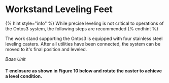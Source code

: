 # Workstand Leveling Feet

{% hint style="info" %}
While precise leveling is not critical to operations of the Ontos3 system, the following steps are recommended
{% endhint %}

The work stand supporting the Ontos3 is equipped with four stainless steel leveling casters. After all utilities have been connected, the system can be moved to it's final position and leveled.



_Base Unit_

#### T enclosure as shown in **Figure 10** below and rotate the caster to achieve a level condition.
